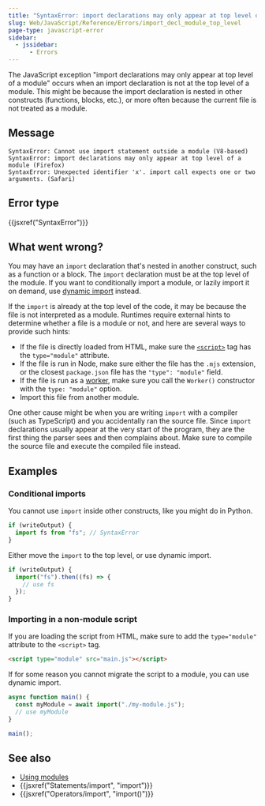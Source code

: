 ```yaml
---
title: "SyntaxError: import declarations may only appear at top level of a module"
slug: Web/JavaScript/Reference/Errors/import_decl_module_top_level
page-type: javascript-error
sidebar:
  - jssidebar:
      - Errors
---
```


The JavaScript exception "import declarations may only appear at top level of a module" occurs when an import declaration is not at the top level of a module. This might be because the import declaration is nested in other constructs (functions, blocks, etc.), or more often because the current file is not treated as a module.

## Message

```plain
SyntaxError: Cannot use import statement outside a module (V8-based)
SyntaxError: import declarations may only appear at top level of a module (Firefox)
SyntaxError: Unexpected identifier 'x'. import call expects one or two arguments. (Safari)
```

## Error type

{{jsxref("SyntaxError")}}

## What went wrong?

You may have an `import` declaration that's nested in another construct, such as a function or a block. The `import` declaration must be at the top level of the module. If you want to conditionally import a module, or lazily import it on demand, use [dynamic import](/en-US/docs/Web/JavaScript/Reference/Operators/import) instead.

If the `import` is already at the top level of the code, it may be because the file is not interpreted as a module. Runtimes require external hints to determine whether a file is a module or not, and here are several ways to provide such hints:

- If the file is directly loaded from HTML, make sure the [`<script>`](/en-US/docs/Web/HTML/Reference/Elements/script) tag has the `type="module"` attribute.
- If the file is run in Node, make sure either the file has the `.mjs` extension, or the closest `package.json` file has the `"type": "module"` field.
- If the file is run as a [worker](/en-US/docs/Web/API/Web_Workers_API/Using_web_workers), make sure you call the `Worker()` constructor with the `type: "module"` option.
- Import this file from another module.

One other cause might be when you are writing `import` with a compiler (such as TypeScript) and you accidentally ran the source file. Since `import` declarations usually appear at the very start of the program, they are the first thing the parser sees and then complains about. Make sure to compile the source file and execute the compiled file instead.

## Examples

### Conditional imports

You cannot use `import` inside other constructs, like you might do in Python.

```js example-bad
if (writeOutput) {
  import fs from "fs"; // SyntaxError
}
```

Either move the `import` to the top level, or use dynamic import.

```js example-good
if (writeOutput) {
  import("fs").then((fs) => {
    // use fs
  });
}
```

### Importing in a non-module script

If you are loading the script from HTML, make sure to add the `type="module"` attribute to the `<script>` tag.

```html
<script type="module" src="main.js"></script>
```

If for some reason you cannot migrate the script to a module, you can use dynamic import.

```js example-good
async function main() {
  const myModule = await import("./my-module.js");
  // use myModule
}

main();
```

## See also

- [Using modules](/en-US/docs/Web/JavaScript/Guide/Modules)
- {{jsxref("Statements/import", "import")}}
- {{jsxref("Operators/import", "import()")}}
